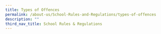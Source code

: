 ```yaml
---
title: Types of Offences
permalink: /about-us/School-Rules-and-Regulations/types-of-offences
description: ""
third_nav_title: School Rules & Regulations
---
```

